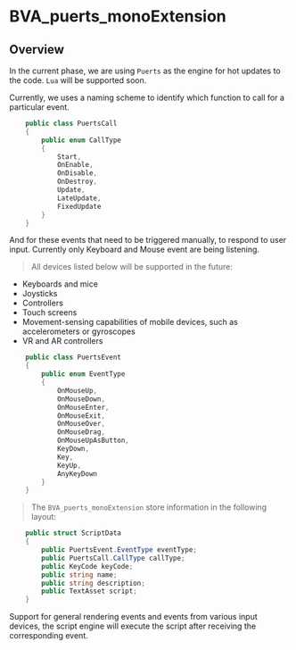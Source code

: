 # BVA_puerts_monoExtension

## Overview

In the current phase, we are using `Puerts` as the engine for hot updates to the code. `Lua` will be supported soon.

Currently, we uses a naming scheme to identify which function to call for a particular event.

```csharp
    public class PuertsCall 
    {
        public enum CallType
        {
            Start,
            OnEnable,
            OnDisable,
            OnDestroy,
            Update,
            LateUpdate,
            FixedUpdate
        }
    }
```

And for these events that need to be triggered manually, to respond to user input.
Currently only Keyboard and Mouse event are being listening.

> All devices listed below will be supported in the future:

- Keyboards and mice
- Joysticks
- Controllers
- Touch screens
- Movement-sensing capabilities of mobile devices, such as accelerometers or gyroscopes
- VR and AR controllers

```csharp
    public class PuertsEvent
    {
        public enum EventType
        {
            OnMouseUp,
            OnMouseDown,
            OnMouseEnter,
            OnMouseExit,
            OnMouseOver,
            OnMouseDrag,
            OnMouseUpAsButton,
            KeyDown,
            Key,
            KeyUp,
            AnyKeyDown
        }
    }
```

> The `BVA_puerts_monoExtension` store information in the following layout:

```csharp
    public struct ScriptData
    {
        public PuertsEvent.EventType eventType;
        public PuertsCall.CallType callType;
        public KeyCode keyCode;
        public string name;
        public string description;
        public TextAsset script;
    }
```

Support for general rendering events and events from various input devices, the script engine will execute the script after receiving the corresponding event.